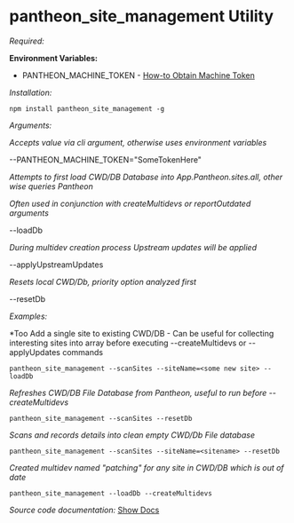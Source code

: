 # pantheon_site_management Utility

*Required:*<p>
**Environment Variables:**
* PANTHEON_MACHINE_TOKEN - [How-to Obtain Machine Token](https://pantheon.io/docs/machine-tokens/)

*Installation:*<p>
```npm install pantheon_site_management -g```

*Arguments:*<p>

*Accepts value via cli argument, otherwise uses environment variables*<p>
--PANTHEON_MACHINE_TOKEN="SomeTokenHere"<p>

*Attempts to first load CWD/DB Database into App.Pantheon.sites.all, other wise queries Pantheon*<p>
*Often used in conjunction with createMultidevs or reportOutdated arguments*<p>
--loadDb

*During multidev creation process Upstream updates will be applied*<p>
--applyUpstreamUpdates

*Resets local CWD/Db, priority option analyzed first*<p>
--resetDb

*Examples:*<p>

*Too Add a single site to existing CWD/DB - Can be useful for collecting interesting sites into array before executing 
--createMultidevs or --applyUpdates commands<p>
```pantheon_site_management --scanSites --siteName=<some new site> --loadDb```

*Refreshes CWD/DB File Database from Pantheon, useful to run before --createMultidevs*<p>
```pantheon_site_management --scanSites --resetDb```

*Scans and records details into clean empty CWD/Db File database*<p>
```pantheon_site_management --scanSites --siteName=<sitename> --resetDb```

*Created multidev named "patching" for any site in CWD/DB which is out of date*<p>
```pantheon_site_management --loadDb --createMultidevs```

*Source code documentation:*
[Show Docs](https://github.com/loudbinary/pantheon_site_management/blob/master/api/documentation.md)